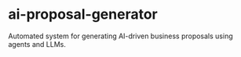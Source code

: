 # ai-proposal-generator
Automated system for generating AI-driven business proposals using agents and LLMs.
